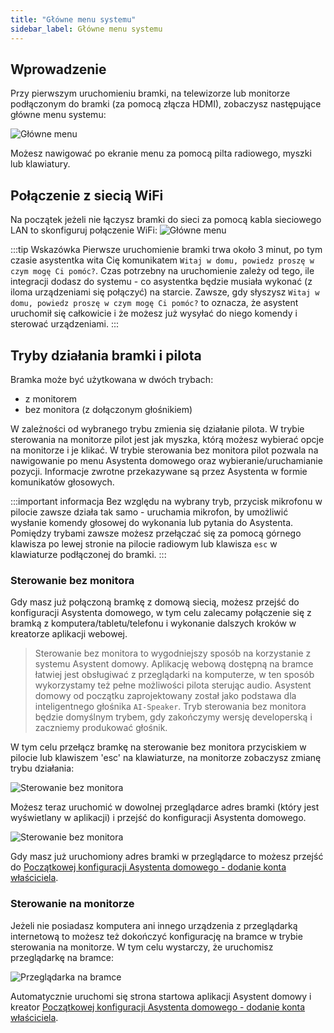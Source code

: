 ```yaml
---
title: "Główne menu systemu"
sidebar_label: Główne menu systemu
---
```


## Wprowadzenie

Przy pierwszym uruchomieniu bramki, na telewizorze lub monitorze podłączonym do bramki (za pomocą złącza HDMI), zobaczysz następujące główne menu systemu:

![Główne menu](/img/en/bramka/bramka_start_menu.png)


Możesz nawigować po ekranie menu za pomocą pilta radiowego, myszki lub klawiatury.


## Połączenie z siecią WiFi

Na początek jeżeli nie łączysz bramki do sieci za pomocą kabla sieciowego LAN to skonfiguruj połączenie WiFi:
![Główne menu](/img/en/bramka/bramka_start_menu_wifi.png)


:::tip Wskazówka
Pierwsze uruchomienie bramki trwa około 3 minut, po tym czasie asystentka wita Cię komunikatem `Witaj w domu, powiedz proszę w czym mogę Ci pomóc?`.
Czas potrzebny na uruchomienie zależy od tego, ile integracji dodasz do systemu - co asystentka będzie musiała wykonać (z iloma urządzeniami się połączyć) na starcie. Zawsze, gdy słyszysz `Witaj w domu, powiedz proszę w czym mogę Ci pomóc?` to oznacza, że asystent uruchomił się całkowicie i że możesz już wysyłać do niego komendy i sterować urządzeniami.
:::


## Tryby działania bramki i pilota

Bramka może być użytkowana w dwóch trybach:

- z monitorem
- bez monitora (z dołączonym głośnikiem)

W zależności od wybranego trybu zmienia się działanie pilota. W trybie sterowania na monitorze pilot jest jak myszka, którą możesz wybierać opcje na monitorze i je klikać. W trybie sterowania bez monitora pilot pozwala na nawigowanie po menu Asystenta domowego oraz wybieranie/uruchamianie pozycji. Informacje zwrotne przekazywane są przez Asystenta w formie komunikatów głosowych.

:::important informacja
Bez względu na wybrany tryb, przycisk mikrofonu w pilocie zawsze działa tak samo - uruchamia mikrofon, by umożliwić wysłanie komendy głosowej do wykonania lub pytania do Asystenta.
Pomiędzy trybami zawsze możesz przełączać się za pomocą górnego klawisza po lewej stronie na pilocie radiowym lub klawisza `esc` w klawiaturze podłączonej do bramki.
:::


### Sterowanie bez monitora

Gdy masz już połączoną bramkę z domową siecią, możesz przejść do konfiguracji Asystenta domowego, w tym celu zalecamy połączenie się z bramką z komputera/tabletu/telefonu i wykonanie dalszych kroków w kreatorze aplikacji webowej.

> Sterowanie bez monitora to wygodniejszy sposób na korzystanie z systemu Asystent domowy. Aplikację webową dostępną na bramce łatwiej jest obsługiwać z przeglądarki na komputerze, w ten sposób wykorzystamy też pełne możliwości pilota sterując audio. Asystent domowy od początku zaprojektowany został jako podstawa dla inteligentnego głośnika `AI-Speaker`. Tryb sterowania bez monitora będzie domyślnym trybem, gdy zakończymy wersję developerską i zaczniemy produkować głośnik.   

W tym celu przełącz bramkę na sterowanie bez monitora przyciskiem w pilocie lub klawiszem 'esc' na klawiaturze, na monitorze zobaczysz zmianę trybu działania:

![Sterowanie bez monitora](/img/en/bramka/bramka_start_menu_off_screen.png)

Możesz teraz uruchomić w dowolnej przeglądarce adres bramki (który jest wyświetlany w aplikacji) i przejść do konfiguracji Asystenta domowego.

![Sterowanie bez monitora](/img/en/bramka/bramka_start_menu_app_url.png)

Gdy masz już uruchomiony adres bramki w przeglądarce to możesz przejść do [Początkowej konfiguracji Asystenta domowego - dodanie konta właściciela](/docs/ais_bramka_first_run_step_account).

### Sterowanie na monitorze

Jeżeli nie posiadasz komputera ani innego urządzenia z przeglądarką internetową to możesz też dokończyć konfigurację na bramce w trybie sterowania na monitorze.
W tym celu wystarczy, że uruchomisz przeglądarkę na bramce:

![Przeglądarka na bramce](/img/en/bramka/bramka_start_menu_browser.png)

Automatycznie uruchomi się strona startowa aplikacji Asystent domowy i kreator [Początkowej konfiguracji Asystenta domowego - dodanie konta właściciela](/docs/ais_bramka_first_run_step_account).
